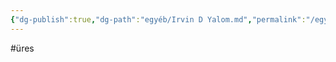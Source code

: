 ```yaml
---
{"dg-publish":true,"dg-path":"egyéb/Irvin D Yalom.md","permalink":"/egyeb/irvin-d-yalom/"}
---
```


#üres 